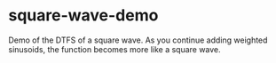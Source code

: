 # square-wave-demo
Demo of the DTFS of a square wave. As you continue adding weighted sinusoids, the function becomes more like a square wave.
